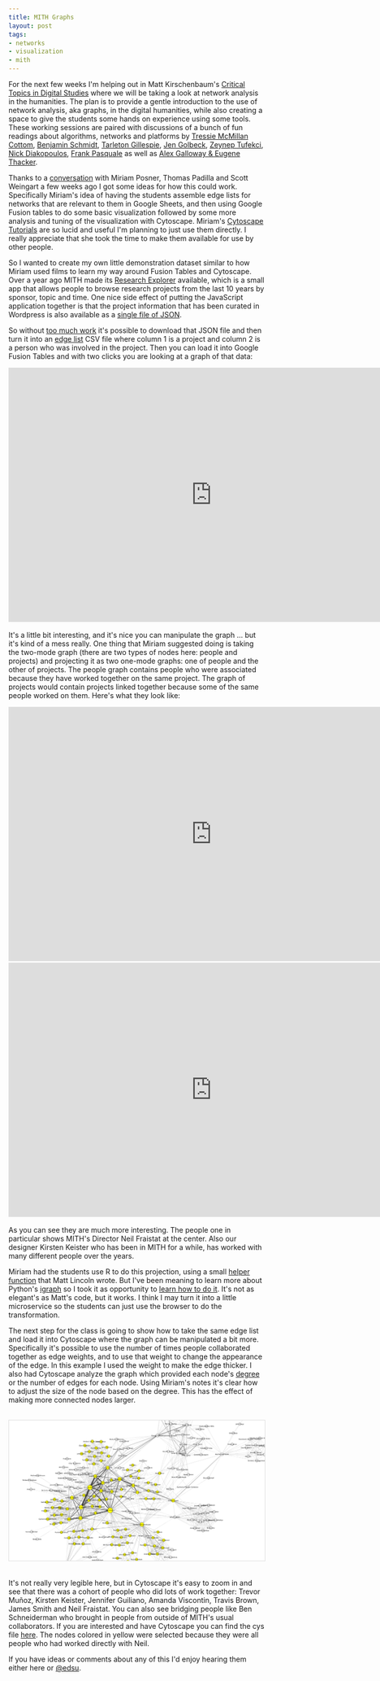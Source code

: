 ```yaml
---
title: MITH Graphs
layout: post
tags:
- networks
- visualization
- mith
---
```



For the next few weeks I'm helping out in Matt Kirschenbaum's [Critical Topics
in Digital
Studies](http://mith.umd.edu/mith-announces-first-courses-ever-spring-2017/)
where we will be taking a look at network analysis in the humanities. The plan
is to provide a gentle introduction to the use of network analysis, aka graphs,
in the digital humanities, while also creating a space to give the students some
hands on experience using some tools. These working sessions are paired with
discussions of a bunch of fun readings about algorithms, networks and platforms
by [Tressie McMillan Cottom](http://dhdebates.gc.cuny.edu/debates/text/98),
[Benjamin Schmidt](http://dhdebates.gc.cuny.edu/debates/text/99), [Tarleton
Gillespie](http://culturedigitally.org/2014/06/algorithm-draft-digitalkeyword/),
[Jen
Golbeck](https://www.ted.com/talks/jennifer_golbeck_the_curly_fry_conundrum_why_social_media_likes_say_more_than_you_might_think),
[Zeynep
Tufekci](http://ctlj.colorado.edu/wp-content/uploads/2015/08/Tufekci-final.pdf),
[Nick
Diakopoulos](http://www.nickdiakopoulos.com/wp-content/uploads/2011/07/algorithmic_accountability_final.pdf),
[Frank Pasquale](http://www.hup.harvard.edu/catalog.php?isbn=9780674368279) as
well as [Alex Galloway &amp; Eugene
Thacker](http://www.upress.umn.edu/book-division/books/the-exploit).

Thanks to a [conversation](https://inkdroid.org/2017/03/24/teaching-networks/)
with Miriam Posner, Thomas Padilla and Scott Weingart a few weeks ago I got some
ideas for how this could work. Specifically Miriam's idea of having the students
assemble edge lists for networks that are relevant to them in Google Sheets, and
then using Google Fusion tables to do some basic visualization followed by some
more analysis and tuning of the visualization with Cytoscape. Miriam's
[Cytoscape Tutorials](https://github.com/miriamposner/cytoscape_tutorials) are
so lucid and useful I'm planning to just use them directly. I really appreciate
that she took the time to make them available for use by other people.

So I wanted to create my own little demonstration dataset similar to how Miriam
used films to learn my way around Fusion Tables and Cytoscape. Over a year ago
MITH made its [Research Explorer](http://mith.umd.edu/research/) available,
which is a small app that allows people to browse research projects from the
last 10 years by sponsor, topic and time.  One nice side effect of putting the
JavaScript application together is that the project information that has been
curated in Wordpress is also available as a [single file of
JSON](http://mith.umd.edu/wp-content/mu-plugins/mith-research-explorer-data/projects.json).

So without [too much
work](http://github.com/umd-mith/mithgraph/blob/master/get.py) it's possible to
download that JSON file and then turn it into an [edge
list](https://github.com/umd-mith/mithgraph/blob/master/data.csv) CSV file where
column 1 is a project and column 2 is a person who was involved in the project.
Then you can load it into Google Fusion Tables and with two clicks you are
looking at a graph of that data:

<iframe width="800" height="500" scrolling="no" frameborder="no"
src="https://fusiontables.google.com/embedviz?containerId=googft-gviz-canvas&amp;viz=GVIZ&amp;t=GRAPH&amp;gc=true&amp;gd=false&amp;sdb=1&amp;rmax=100000&amp;uiversion=2&amp;q=select+col0%2C+col1+from+1jXrD2hGkKfZQkMXHw9jjLbJ6m5oh8JebqW1pWHf-&amp;qrs=+where+col0+%3E%3D+&amp;qre=+and+col0+%3C%3D+&amp;qe=&amp;state=%7B%22ps%22%3A%221_8_-ai_1e_1_-9q_1_w_-bj_2m_8s_-d6_e_i_-9z_-1n_x_-bm_11_42_-be_-51_y_-9z_10_b_-7m_2m_10_-9d_1b_1n_-76_-u_60_-49_3w_8h_-b5_-z_6_-a8_3b_24_-68_27_7_-7p_3d_1p_-6q_-2g_84_-8f_-v_20_-7f_-2l_35_2_22_6e_-81_-1t_0_-8z_2p_a_-8i_4a_14_-bp_-c_5c_-7q_11_5l_-ci_11_7n_-23_f_2u_-1o_2b_6r_-2h_-6_3_-8r_1g_12_-d3_1o_2k_-3o_-g_3u_-1t_-n_4y_-8a_r_51_-9j_22_55_-a3_-i_5g_-au_23_6y_-1x_-29_7j_-3z_-1l_5_-72_2w_1c_-8h_2g_1h_-6w_43_27_-4x_2t_2h_-b8_1p_2j_-ce_1_2l_-2k_-1p_2m_-2i_-19_2v_-8n_3e_3y_-3e_h_80_-a7_1y_81_-9u_2i_96_-9f_-2c_2e_-6y_1n_2o_-33_-1b_3q_-42_1n_3w_-1c_-4_59_-be_b_5v_-1e_-1h_7d_-1x_15_7h_-30_-23_9g_-cn_-d_d_-7h_4v_2q_-2s_-o_2r_-ay_2m_4q_-5x_3c_4t_-8x_u_4v_-ab_2k_4x_-90_23_5q_-b2_j_7v_-ah_f_7z_-ao_q_8c_-bo_1r_9c_-by_-11_2_-87_1q_1e_-95_40_2d_-8e_22_2p_-4j_r_2w_-8n_-5_2x_-9h_-t_2y_-8b_-4_3j_-36_2o_4e_-av_-33_5s_-e8_2b_5y_-e_2u_7t_-ap_-7_8p_-du_-e_99_-93_-10_9e_-ee_1s_h_-a5_3y_r_-ap_-1i_s_-90_-1r_1a_-7n_41_1f_-94_4k_1g_-6w_3d_1m_-81_8_1q_-6s_-3e_1s_-7d_-3e_1t_-72_-3g_1v_-6a_-2z_1w_-6i_-39_1y_-8j_-1q_29_-4z_v_2i_-cf_1y_2z_-7c_3x_32_-71_w_3i_-bk_-60_3l_1n_2z_3m_q_30_3v_-r_-t_3x_-16_a_4p_-3k_4n_4r_-55_40_4z_-7f_9_50_-76_i_53_-aq_4e_58_-5n_2p_5i_-9e_k_5p_-b1_z_5t_-f3_29_5w_-14_-2g_5x_-x_-25_6f_-8k_-2q_7s_-ax_7_7u_-6n_3o_7w_-12_30_7y_-5x_1l_8t_-di_-m_9d_-cv_-1c_4_-96_3l_9_-9f_3j_c_-8e_58_e_-8x_54_f_-8o_58_g_-85_55_j_-ae_-2e_k_-an_-2h_l_-9w_-2i_m_-af_-2m_n_-9q_-2p_o_-au_-21_p_-9z_-2r_q_-a5_-2h_t_-au_-2a_u_-al_-28_v_-a7_-2q_z_-ce_3b_11_-bo_3m_13_-c5_3i_15_-ci_2u_16_-c5_3a_17_-cf_32_18_-bx_3j_%22%2C%22cx%22%3A-228%2C%22cy%22%3A2%2C%22sw%22%3A1606.4142809361192%2C%22sh%22%3A764.6397829925578%2C%22z%22%3A0%7D&amp;gco_forceIFrame=true&amp;gco_hasLabelsColumn=true&amp;att=true&amp;width=800&amp;height=485"></iframe>

It's a little bit interesting, and it's nice you can manipulate the graph ...
but it's kind of a mess really. One thing that Miriam suggested doing is taking
the two-mode graph (there are two types of nodes here: people and projects) and
projecting it as two one-mode graphs: one of people and the other of projects.
The people graph contains people who were associated because they have worked
together on the same project. The graph of projects would contain projects
linked together because some of the same people worked on them.  Here's what
they look like:

<iframe width="800" height="500" scrolling="no" frameborder="no"
src="https://fusiontables.google.com/embedviz?containerId=googft-gviz-canvas&amp;viz=GVIZ&amp;t=GRAPH&amp;gc=false&amp;gd=false&amp;sdb=1&amp;rmax=100000&amp;q=select+col0%2C+col1%2C+col2+from+15puH-pJMrbZCUz_0uGv52F2rYZERfE5-wOQJaV0g&amp;qrs=+where+col0+%3E%3D+&amp;qre=+and+col0+%3C%3D+&amp;qe=&amp;uiversion=2&amp;state=%7B%22ps%22%3A%221_7_-7k_-h_0_-7d_-18_t_-8a_-h_9_-6o_-i_u_-7i_s_10_-8j_-19_w_-7r_9_16_-6c_-1x_5_-72_3_y_-8v_-6_2_-6t_k_6_-69_-11_23_-93_-t_1h_-4z_-1e_2s_-5m_18_4_-5v_-j_25_-9e_-2t_42_-4g_c_43_-40_4_44_-4c_-e_4q_-4b_1k_p_-5r_-15_f_-83_-13_4m_-3y_11_o_-64_-6_40_-3u_-h_2d_-8y_-1q_3f_-57_-1q_17_-6v_-3a_18_-5z_-3d_19_-6s_-3m_1a_-5j_-31_1b_-6e_-3g_v_-8e_o_x_-7y_12_z_-8u_p_11_-8y_d_12_-84_t_13_-8m_f_14_-8l_w_15_-8b_11_1j_-4y_-q_24_-7x_-1r_2e_-9k_-15_2f_-9j_-a_2g_-9c_-1w_2h_-9v_-z_2i_-9u_-g_2j_-9n_-1t_2k_-9s_-1f_2l_-9g_5_2m_-9e_-1i_2n_-9q_1_2o_-9n_-q_3n_-4d_-1e_g_-6j_10_h_-5a_-e_i_-5p_6_j_-5d_6_k_-69_q_l_-5x_t_m_-5i_-5_n_-5f_-q_q_-5y_h_r_-5l_j_s_-68_11_1v_-7f_-1u_3c_-6t_-2b_5l_-bf_-42_5m_-al_-4f_5n_-ax_-2w_5o_-bm_-3o_5p_-a4_-4q_5q_-aq_-3f_5r_-as_-4t_5s_-ae_-4u_5t_-bi_-3b_5u_-b4_-4g_5v_-b7_-3n_5w_-ay_-42_5x_-9v_-4i_5y_-ac_-3z_5z_-bb_-32_60_-9q_-44_b_-6u_-1s_1_-6c_6_1n_-7g_-2v_2t_-6x_1g_2u_-77_1j_49_-34_-28_4a_-3j_-2d_4b_-37_-2k_4c_-3x_-39_4d_-2z_-1v_4e_-3b_-1d_4f_-31_-1j_4g_-3u_-2u_4h_-3m_-35_4i_-48_-35_4j_-3f_-2u_4k_-3b_-1v_4r_-4e_26_26_-7s_-2e_27_-8x_-2c_28_-95_-26_29_-8d_-2h_2a_-8o_-2j_2b_-8m_-27_2c_-83_-2h_36_-99_o_1f_-5g_-2a_1g_-59_-22_1i_-5p_-2a_1k_-5b_-16_1l_-5y_-2f_1m_-5j_-1z_3p_-4k_-w_1w_-6d_-31_1x_-6m_-2z_1y_-6w_-2t_1z_-5m_-2m_20_-5v_-2s_21_-68_-2s_22_-62_-30_3w_-5f_-3s_3x_-66_-44_3y_-53_-3h_3z_-5r_-3z_4t_-37_17_4u_-2z_q_1c_-78_-3l_1d_-77_-3a_1e_-7g_-3a_1o_-85_-37_1p_-7h_-3k_1q_-7p_-3h_1r_-89_-2z_1s_-7y_-32_1t_-7x_-3d_1u_-7q_-37_57_-1t_-m_58_-26_p_59_-1y_9_5a_-1u_-6_5b_-1w_-13_%22%2C%22cx%22%3A-233.0078939962874%2C%22cy%22%3A-44.40489595718624%2C%22sw%22%3A1375.1940113771202%2C%22sh%22%3A654.5808655406751%2C%22z%22%3A1.4983312526301835%7D&amp;gco_forceIFrame=true&amp;gco_hasLabelsColumn=true&amp;att=true&amp;width=800&amp;height=500"></iframe>

<iframe width="800" height="500" scrolling="no" frameborder="no"
src="https://fusiontables.google.com/embedviz?containerId=googft-gviz-canvas&amp;viz=GVIZ&amp;t=GRAPH&amp;gc=false&amp;gd=false&amp;sdb=1&amp;rmax=100000&amp;q=select+col0%2C+col1%2C+col2+from+1u2124iqkZxvtmgue0XOjQHQxKTHWFpHF-iH7B-R5&amp;qrs=+where+col0+%3E%3D+&amp;qre=+and+col0+%3C%3D+&amp;qe=&amp;uiversion=2&amp;state=%7B%22ps%22%3A%221_3_-4l_-g_b_-51_-q_l_-4h_-14_e_-5c_3_0_-3y_-w_d_-4v_4_15_-59_-1l_16_-5o_-1i_k_-4e_-1p_s_-5i_-12_u_-3o_-1e_y_-57_-23_2_-46_0_13_-5t_-5_j_-3w_-1t_7_-2z_-b_12_-64_-15_14_-5z_-q_17_-65_-1l_m_-4q_-1x_t_-5o_-20_v_-4s_-2c_1_-37_5_8_-3k_-n_n_-5h_-j_a_-54_k_10_-40_-f_11_-4v_-1c_i_-4d_-26_6_-2y_u_h_-4x_16_c_-3k_v_o_-2l_-18_9_-38_12_g_-4m_z_1d_-6c_-d_1e_-6i_-t_1g_-3k_-b_1h_-36_-17_p_-25_-o_1a_-29_7_1f_-39_-x_1o_-1n_-b_1q_-1s_-11_z_-2i_-v_1l_-3l_h_r_-3i_-23_1m_-3a_l_1w_-2a_-2l_1b_-2s_-1o_1n_-2g_n_1u_-1k_-22_4_-44_13_5_-49_1c_f_-3v_1b_18_-2e_-6_19_-2o_6_1z_-1g_-2n_1c_-2g_-h_1x_-10_-2l_1y_-y_-22_26_-24_-21_q_-2g_-1n_1i_-42_-2k_1p_-1u_l_1r_-1q_9_21_-2s_-32_20_-2r_-2p_w_-4h_-2l_x_-3z_-2c_1s_-1i_-1i_1t_-2r_-23_25_-5_-1h_1j_-64_13_1k_-5s_1a_22_-c_-19_23_-h_-10_24_-c_-1u_27_-e_-1l_1v_-6g_p_29_-4n_1y_28_-50_3o_2a_1m_-1o_2b_-15_-3x_2c_-1v_-3m_%22%2C%22cx%22%3A-150.26637555750222%2C%22cy%22%3A-11.784005161152738%2C%22sw%22%3A1089.3605413297844%2C%22sh%22%3A518.5265207164736%2C%22z%22%3A2.247433044949765%7D&amp;gco_forceIFrame=true&amp;gco_hasLabelsColumn=true&amp;att=true&amp;width=800&amp;height=485"></iframe>

As you can see they are much more interesting. The people one in particular
shows MITH's Director Neil Fraistat at the center. Also our designer Kirsten
Keister who has been in MITH for a while, has worked with many different people
over the years.

Miriam had the students use R to do this projection, using a small [helper
function](https://github.com/mdlincoln/projectoR/blob/master/R/project_table.R)
that Matt Lincoln wrote. But I've been meaning to learn more about Python's
[igraph](http://igraph.org/python/) so I took it as opportunity to [learn how to
do it](https://github.com/umd-mith/mithgraph/blob/master/project_graphs.py).
It's not as elegant's as Matt's code, but it works. I think I may turn it into a
little microservice so the students can just use the browser to do the
transformation.

The next step for the class is going to show how to take the same edge list and
load it into Cytoscape where the graph can be manipulated a bit more.
Specifically it's possible to use the number of times people collaborated
together as edge weights, and to use that weight to change the appearance of the
edge. In this example I used the weight to make the edge thicker. I also had
Cytoscape analyze the graph which provided each node's
[degree](https://en.wikipedia.org/wiki/Degree_(graph_theory)) or the number of
edges for each node. Using Miriam's notes it's clear how to adjust the size of
the node based on the degree. This has the effect of making more connected nodes
larger.

<br>

<div style="text-align: center;"><a href="/images/mith-people.png"><img
style="border: thin solid #ddd;" class="img-fluid"
src="/images/mith-people.png"></a></div>

<br>

It's not really very legible here, but in Cytoscape it's easy to zoom in and see
that there was a cohort of people who did lots of work together: Trevor Muñoz,
Kirsten Keister, Jennifer Guiliano, Amanda Viscontin, Travis Brown, James Smith
and Neil Fraistat. You can also see bridging people like Ben Schneiderman who
brought in people from outside of MITH's usual collaborators.  If you are
interested and have Cytoscape you can find the cys file
[here](https://github.com/umd-mith/mithgraph/raw/master/people.cys). The nodes
colored in yellow were selected because they were all people who had worked
directly with Neil.

If you have ideas or comments about any of this I'd enjoy hearing them either
here or [\@edsu](https://twitter.com/edsu).

